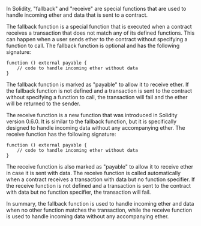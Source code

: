 In Solidity, "fallback" and "receive" are special functions that are used to handle incoming ether and data that is sent to a contract.

The fallback function is a special function that is executed when a contract receives a transaction that does not match any of its defined functions. This can happen when a user sends ether to the contract without specifying a function to call. The fallback function is optional and has the following signature:

```
function () external payable {
    // code to handle incoming ether without data
}
```

The fallback function is marked as "payable" to allow it to receive ether. If the fallback function is not defined and a transaction is sent to the contract without specifying a function to call, the transaction will fail and the ether will be returned to the sender.

The receive function is a new function that was introduced in Solidity version 0.6.0. It is similar to the fallback function, but it is specifically designed to handle incoming data without any accompanying ether. The receive function has the following signature:

```
function () external payable {
    // code to handle incoming ether without data
}
```

The receive function is also marked as "payable" to allow it to receive ether in case it is sent with data. The receive function is called automatically when a contract receives a transaction with data but no function specifier. If the receive function is not defined and a transaction is sent to the contract with data but no function specifier, the transaction will fail.

In summary, the fallback function is used to handle incoming ether and data when no other function matches the transaction, while the receive function is used to handle incoming data without any accompanying ether.
